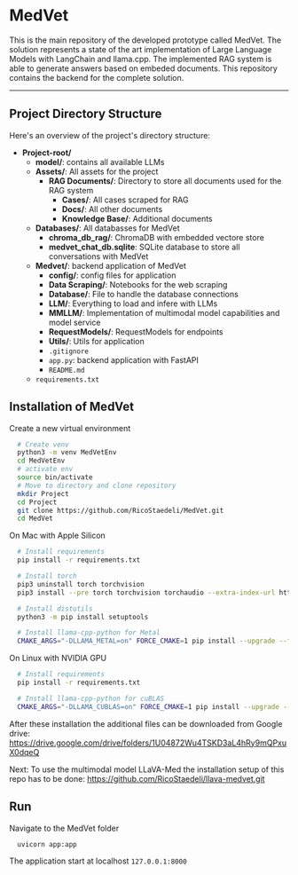 # MedVet
This is the main repository of the developed prototype called MedVet. The solution represents a state of the art implementation of Large Language Models with LangChain and llama.cpp. 
The implemented RAG system is able to generate answers based on embeded documents. 
This repository contains the backend for the complete solution.

------
## Project Directory Structure

Here's an overview of the project's directory structure:

- **Project-root/**
  - **model/**: contains all available LLMs
  - **Assets/**: All assets for the project
    - **RAG Documents/**: Directory to store all documents used for the RAG system
      - **Cases/**: All cases scraped for RAG
      - **Docs/**: All other documents 
      - **Knowledge Base/**: Additional documents
  - **Databases/**: All databasses for MedVet
    - **chroma_db_rag/**: ChromaDB with embedded vectore store
    - **medvet_chat_db.sqlite**: SQLite database to store all conversations with MedVet
  - **Medvet/**: backend application of MedVet
    - **config/**: config files for application
    - **Data Scraping/**: Notebooks for the web scraping 
    - **Database/**: File to handle the database connections 
    - **LLM/**: Everything to load and infere with LLMs 
    - **MMLLM/**: Implementation of multimodal model capabilities and model service 
    - **RequestModels/**: RequestModels for endpoints  
    - **Utils/**: Utils for application 
    - `.gitignore`
    - `app.py`: backend application with FastAPI
    - `README.md`
  - `requirements.txt`
  
## Installation of MedVet

Create a new virtual environment
```bash
  # Create venv
  python3 -m venv MedVetEnv
  cd MedVetEnv
  # activate env
  source bin/activate
  # Move to directory and clone repository
  mkdir Project
  cd Project
  git clone https://github.com/RicoStaedeli/MedVet.git
  cd MedVet
```


On Mac with Apple Silicon
```bash
  # Install requirements
  pip install -r requirements.txt

  # Install torch
  pip3 uninstall torch torchvision
  pip3 install --pre torch torchvision torchaudio --extra-index-url https://download.pytorch.org/whl/nightly/cpu

  # Install distutils
  python3 -m pip install setuptools

  # Install llama-cpp-python for Metal
  CMAKE_ARGS="-DLLAMA_METAL=on" FORCE_CMAKE=1 pip install --upgrade --force-reinstall llama-cpp-python --no-cache-dir
```

On Linux with NVIDIA GPU
```bash
  # Install requirements
  pip install -r requirements.txt

  # Install llama-cpp-python for cuBLAS
  CMAKE_ARGS="-DLLAMA_CUBLAS=on" FORCE_CMAKE=1 pip install --upgrade --force-reinstall llama-cpp-python --no-cache-dir

```
  
After these installation the additional files can be downloaded from Google drive: https://drive.google.com/drive/folders/1U04872Wu4TSKD3aL4hRy9mQPxuX0dqeQ

Next: To use the multimodal model LLaVA-Med the installation setup of this repo has to be done: https://github.com/RicoStaedeli/llava-medvet.git

## Run 
Navigate to the MedVet folder 

```bash
  uvicorn app:app
```

The application start at localhost `127.0.0.1:8000`
